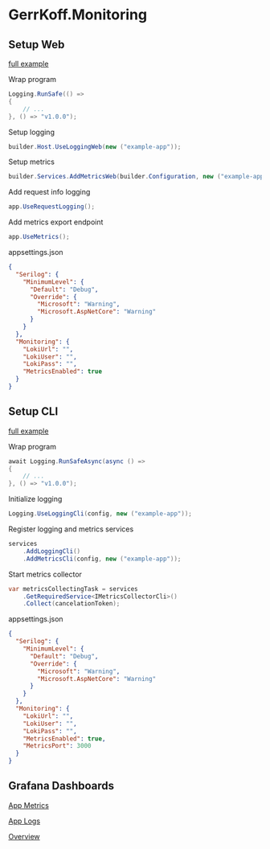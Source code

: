 # GerrKoff.Monitoring

## Setup Web
[full example](https://github.com/gerrkoff/monitoring/blob/main/src/Example.Web/Program.cs)

Wrap program
```csharp
Logging.RunSafe(() =>
{
    // ...
}, () => "v1.0.0");
```
Setup logging
```csharp
builder.Host.UseLoggingWeb(new ("example-app"));
```
Setup metrics
```csharp
builder.Services.AddMetricsWeb(builder.Configuration, new ("example-app"));
```
Add request info logging
```csharp
app.UseRequestLogging();
```
Add metrics export endpoint
```csharp
app.UseMetrics();
```
appsettings.json
```json
{
  "Serilog": {
    "MinimumLevel": {
      "Default": "Debug",
      "Override": {
        "Microsoft": "Warning",
        "Microsoft.AspNetCore": "Warning"
      }
    }
  },
  "Monitoring": {
    "LokiUrl": "",
    "LokiUser": "",
    "LokiPass": "",
    "MetricsEnabled": true
  }
}
```

## Setup CLI
[full example](https://github.com/gerrkoff/monitoring/blob/main/src/Example.Cli/Program.cs)

Wrap program
```csharp
await Logging.RunSafeAsync(async () =>
{
    // ...
}, () => "v1.0.0");
```
Initialize logging
```csharp
Logging.UseLoggingCli(config, new ("example-app"));
```
Register logging and metrics services
```csharp
services
    .AddLoggingCli()
    .AddMetricsCli(config, new ("example-app"));
```
Start metrics collector
```csharp
var metricsCollectingTask = services
    .GetRequiredService<IMetricsCollectorCli>()
    .Collect(cancelationToken);
```
appsettings.json
```json
{
  "Serilog": {
    "MinimumLevel": {
      "Default": "Debug",
      "Override": {
        "Microsoft": "Warning",
        "Microsoft.AspNetCore": "Warning"
      }
    }
  },
  "Monitoring": {
    "LokiUrl": "",
    "LokiUser": "",
    "LokiPass": "",
    "MetricsEnabled": true,
    "MetricsPort": 3000
  }
}
```

## Grafana Dashboards
[App Metrics](https://grafana.com/grafana/dashboards/17327-app-metrics/)

[App Logs](https://grafana.com/grafana/dashboards/17328-app-logs/)

[Overview](https://grafana.com/grafana/dashboards/17329-overview/)
